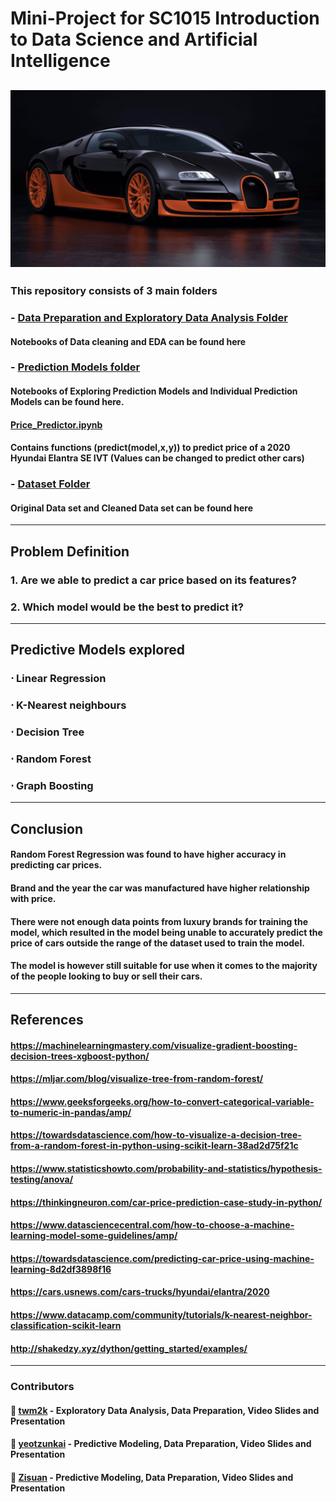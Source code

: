 # Mini-Project for SC1015 Introduction to Data Science and Artificial Intelligence
![alt text](https://github.com/yeotzunkai/CS1015MiniProject-DataScience_Python/blob/main/Images/Car.jpg "Source: https://www.bugatti.com/models/veyron-models/veyron-164-super-sport/")
---

### This repository consists of 3 main folders
###  - [Data Preparation and Exploratory Data Analysis Folder](https://github.com/yeotzunkai/CS1015MiniProject-DataScience_Python/tree/main/DSAI%20Project/Data%20Cleaning%20and%20Exploratory%20Data%20Analysis)
#### Notebooks of Data cleaning and EDA can be found here
###  - [Prediction Models folder](https://github.com/yeotzunkai/CS1015MiniProject-DataScience_Python/tree/main/DSAI%20Project/Model)
#### Notebooks of Exploring Prediction Models and Individual Prediction Models can be found here.
#### [Price_Predictor.ipynb](https://github.com/yeotzunkai/CS1015MiniProject-DataScience_Python/blob/main/DSAI%20Project/Model/Price_Predictor.ipynb)
#### Contains functions (predict(model,x,y)) to predict price of a 2020 Hyundai Elantra SE IVT (Values can be changed to predict other cars)
###  - [Dataset Folder](https://github.com/yeotzunkai/CS1015MiniProject-DataScience_Python/tree/main/DSAI%20Project/Dataset)
#### Original Data set and Cleaned Data set can be found here
---
## Problem Definition 
### 1. Are we able to predict a car price based on its features?
### 2. Which model would be the best to predict it?
---
## Predictive Models explored
### ⋅ Linear Regression
### ⋅ K-Nearest neighbours
### ⋅ Decision Tree
### ⋅ Random Forest 
### ⋅ Graph Boosting 
--- 
## Conclusion
#### Random Forest Regression was found to have higher accuracy in predicting car prices.
#### Brand and the year the car was manufactured have higher relationship with price.
#### There were not enough data points from luxury brands for training the model, which resulted in the model being unable to accurately predict the price of cars outside the range of the dataset used to train the model. 
#### The model is however still suitable for use when it comes to the majority of the people looking to buy or sell their cars. 

---
## References
#### https://machinelearningmastery.com/visualize-gradient-boosting-decision-trees-xgboost-python/
#### https://mljar.com/blog/visualize-tree-from-random-forest/
#### https://www.geeksforgeeks.org/how-to-convert-categorical-variable-to-numeric-in-pandas/amp/
#### https://towardsdatascience.com/how-to-visualize-a-decision-tree-from-a-random-forest-in-python-using-scikit-learn-38ad2d75f21c
#### https://www.statisticshowto.com/probability-and-statistics/hypothesis-testing/anova/
#### https://thinkingneuron.com/car-price-prediction-case-study-in-python/
#### https://www.datasciencecentral.com/how-to-choose-a-machine-learning-model-some-guidelines/amp/
#### https://towardsdatascience.com/predicting-car-price-using-machine-learning-8d2df3898f16
#### https://cars.usnews.com/cars-trucks/hyundai/elantra/2020
#### https://www.datacamp.com/community/tutorials/k-nearest-neighbor-classification-scikit-learn
#### http://shakedzy.xyz/dython/getting_started/examples/
---
### Contributors
#### 🤖 [twm2k](https://github.com/twm2k) - Exploratory Data Analysis, Data Preparation, Video Slides and Presentation
#### 🤖 [yeotzunkai](https://github.com/yeotzunkai) - Predictive Modeling, Data Preparation, Video Slides and Presentation
#### 🤖 [Zisuan](https://github.com/Zisuan) - Predictive Modeling, Data Preparation, Video Slides and Presentation
